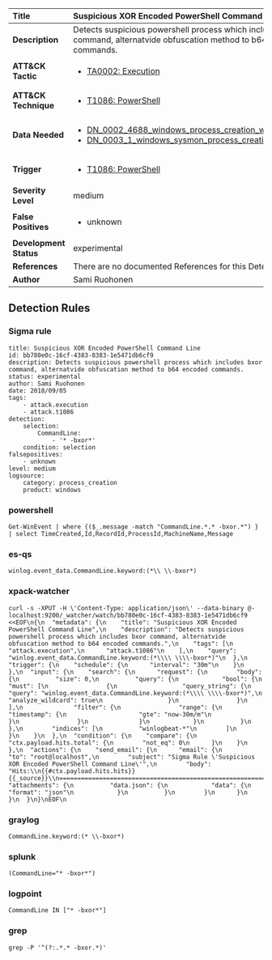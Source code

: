 | Title                    | Suspicious XOR Encoded PowerShell Command Line       |
|:-------------------------|:------------------|
| **Description**          | Detects suspicious powershell process which includes bxor command, alternatvide obfuscation method to b64 encoded commands. |
| **ATT&amp;CK Tactic**    |  <ul><li>[TA0002: Execution](https://attack.mitre.org/tactics/TA0002)</li></ul>  |
| **ATT&amp;CK Technique** | <ul><li>[T1086: PowerShell](https://attack.mitre.org/techniques/T1086)</li></ul>  |
| **Data Needed**          | <ul><li>[DN_0002_4688_windows_process_creation_with_commandline](../Data_Needed/DN_0002_4688_windows_process_creation_with_commandline.md)</li><li>[DN_0003_1_windows_sysmon_process_creation](../Data_Needed/DN_0003_1_windows_sysmon_process_creation.md)</li></ul>  |
| **Trigger**              | <ul><li>[T1086: PowerShell](../Triggers/T1086.md)</li></ul>  |
| **Severity Level**       | medium |
| **False Positives**      | <ul><li>unknown</li></ul>  |
| **Development Status**   | experimental |
| **References**           |  There are no documented References for this Detection Rule yet  |
| **Author**               | Sami Ruohonen |


## Detection Rules

### Sigma rule

```
title: Suspicious XOR Encoded PowerShell Command Line
id: bb780e0c-16cf-4383-8383-1e5471db6cf9
description: Detects suspicious powershell process which includes bxor command, alternatvide obfuscation method to b64 encoded commands.
status: experimental
author: Sami Ruohonen
date: 2018/09/05
tags:
    - attack.execution
    - attack.t1086
detection:
    selection:
        CommandLine:
            - '* -bxor*'
    condition: selection
falsepositives:
    - unknown
level: medium
logsource:
    category: process_creation
    product: windows

```





### powershell
    
```
Get-WinEvent | where {($_.message -match "CommandLine.*.* -bxor.*") } | select TimeCreated,Id,RecordId,ProcessId,MachineName,Message
```


### es-qs
    
```
winlog.event_data.CommandLine.keyword:(*\\ \\-bxor*)
```


### xpack-watcher
    
```
curl -s -XPUT -H \'Content-Type: application/json\' --data-binary @- localhost:9200/_watcher/watch/bb780e0c-16cf-4383-8383-1e5471db6cf9 <<EOF\n{\n  "metadata": {\n    "title": "Suspicious XOR Encoded PowerShell Command Line",\n    "description": "Detects suspicious powershell process which includes bxor command, alternatvide obfuscation method to b64 encoded commands.",\n    "tags": [\n      "attack.execution",\n      "attack.t1086"\n    ],\n    "query": "winlog.event_data.CommandLine.keyword:(*\\\\ \\\\-bxor*)"\n  },\n  "trigger": {\n    "schedule": {\n      "interval": "30m"\n    }\n  },\n  "input": {\n    "search": {\n      "request": {\n        "body": {\n          "size": 0,\n          "query": {\n            "bool": {\n              "must": [\n                {\n                  "query_string": {\n                    "query": "winlog.event_data.CommandLine.keyword:(*\\\\ \\\\-bxor*)",\n                    "analyze_wildcard": true\n                  }\n                }\n              ],\n              "filter": {\n                "range": {\n                  "timestamp": {\n                    "gte": "now-30m/m"\n                  }\n                }\n              }\n            }\n          }\n        },\n        "indices": [\n          "winlogbeat-*"\n        ]\n      }\n    }\n  },\n  "condition": {\n    "compare": {\n      "ctx.payload.hits.total": {\n        "not_eq": 0\n      }\n    }\n  },\n  "actions": {\n    "send_email": {\n      "email": {\n        "to": "root@localhost",\n        "subject": "Sigma Rule \'Suspicious XOR Encoded PowerShell Command Line\'",\n        "body": "Hits:\\n{{#ctx.payload.hits.hits}}{{_source}}\\n================================================================================\\n{{/ctx.payload.hits.hits}}",\n        "attachments": {\n          "data.json": {\n            "data": {\n              "format": "json"\n            }\n          }\n        }\n      }\n    }\n  }\n}\nEOF\n
```


### graylog
    
```
CommandLine.keyword:(* \\-bxor*)
```


### splunk
    
```
(CommandLine="* -bxor*")
```


### logpoint
    
```
CommandLine IN ["* -bxor*"]
```


### grep
    
```
grep -P '^(?:.*.* -bxor.*)'
```



